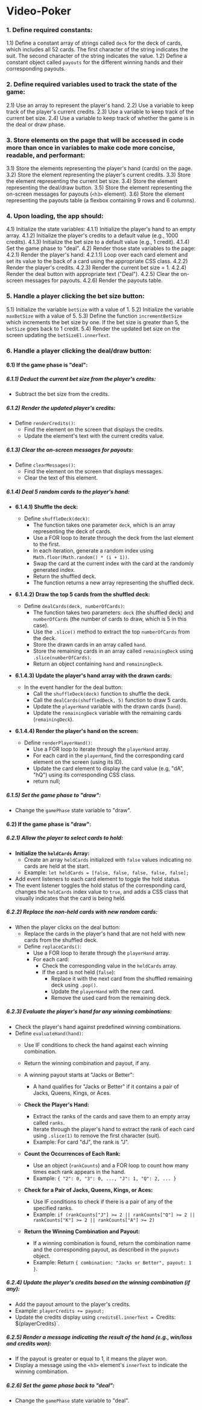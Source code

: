 # Video-Poker

### 1. Define required constants:
1.1) Define a constant array of strings called `deck` for the deck of cards, which includes all 52 cards. The first character of the string indicates the suit. The second character of the string indicates the value.
1.2) Define a constant object called `payouts` for the different winning hands and their corresponding payouts.

### 2. Define required variables used to track the state of the game:
2.1) Use an array to represent the player's hand.
2.2) Use a variable to keep track of the player's current credits.
2.3) Use a variable to keep track of the current bet size.
2.4) Use a variable to keep track of whether the game is in the deal or draw phase.

### 3. Store elements on the page that will be accessed in code more than once in variables to make code more concise, readable, and performant:
3.1) Store the elements representing the player's hand (cards) on the page.
3.2) Store the element representing the player's current credits.
3.3) Store the element representing the current bet size.
3.4) Store the element representing the deal/draw button.
3.5) Store the element representing the on-screen messages for payouts (`<h3>` element).
3.6) Store the element representing the payouts table (a flexbox containing 9 rows and 6 columns).

### 4. Upon loading, the app should:
4.1) Initialize the state variables:
  4.1.1) Initialize the player's hand to an empty array.
  4.1.2) Initialize the player's credits to a default value (e.g., 1000 credits).
  4.1.3) Initialize the bet size to a default value (e.g., 1 credit).
  4.1.4) Set the game phase to "deal".
4.2) Render those state variables to the page:
  4.2.1) Render the player's hand:
    4.2.1.1) Loop over each card element and set its value to the back of a card using the appropriate CSS class.
  4.2.2) Render the player's credits.
  4.2.3) Render the current bet size = 1.
  4.2.4) Render the deal button with appropriate text ("Deal").
  4.2.5) Clear the on-screen messages for payouts.
  4.2.6) Render the payouts table.

### 5. Handle a player clicking the bet size button:
5.1) Initialize the variable `betSize` with a value of 1.
5.2) Initialize the variable `maxBetSize` with a value of 5.
5.3) Define the function `incrementBetSize` which increments the bet size by one. If the bet size is greater than 5, the `betSize` goes back to 1 credit.
5.4) Render the updated bet size on the screen updating the `betSizeEl.innerText`.

### 6. Handle a player clicking the deal/draw button:

#### 6.1) If the game phase is "deal":

##### 6.1.1) Deduct the current bet size from the player's credits:
- Subtract the bet size from the credits.

##### 6.1.2) Render the updated player's credits:
- Define `renderCredits()`:
  - Find the element on the screen that displays the credits.
  - Update the element's text with the current credits value.

##### 6.1.3) Clear the on-screen messages for payouts:
- Define `clearMessages()`:
  - Find the element on the screen that displays messages.
  - Clear the text of this element.

##### 6.1.4) Deal 5 random cards to the player's hand:
  - **6.1.4.1) Shuffle the deck:**
    - Define `shuffleDeck(deck)`:
      - The function takes one parameter `deck`, which is an array representing the deck of cards.
      - Use a FOR loop to iterate through the deck from the last element to the first.
      - In each iteration, generate a random index using `Math.floor(Math.random() * (i + 1))`.
      - Swap the card at the current index with the card at the randomly generated index.
      - Return the shuffled deck.
      - The function returns a new array representing the shuffled deck.

  - **6.1.4.2) Draw the top 5 cards from the shuffled deck:**
    - Define `dealCards(deck, numberOfCards)`:
      - The function takes two parameters: `deck` (the shuffled deck) and `numberOfCards` (the number of cards to draw, which is 5 in this case).
      - Use the `.slice()` method to extract the top `numberOfCards` from the deck.
      - Store the drawn cards in an array called `hand`.
      - Store the remaining cards in an array called `remainingDeck` using `.slice(numberOfCards)`.
      - Return an object containing `hand` and `remainingDeck`.

  - **6.1.4.3) Update the player's hand array with the drawn cards:**
    - In the event handler for the deal button:
      - Call the `shuffleDeck(deck)` function to shuffle the deck.
      - Call the `dealCards(shuffledDeck, 5)` function to draw 5 cards.
      - Update the `playerHand` variable with the drawn cards (`hand`).
      - Update the `remainingDeck` variable with the remaining cards (`remainingDeck`).

  - **6.1.4.4) Render the player's hand on the screen:**
    - Define `renderPlayerHand()`:
      - Use a FOR loop to iterate through the `playerHand` array.
      - For each card in the `playerHand`, find the corresponding card element on the screen (using its ID).
      - Update the card element to display the card value (e.g, "dA", "hQ") using its corresponding CSS class.
      - return null;

##### 6.1.5) Set the game phase to "draw":
- Change the `gamePhase` state variable to "draw".

#### 6.2) If the game phase is "draw":

##### 6.2.1) Allow the player to select cards to hold:
  - **Initialize the `heldCards` Array:**
    - Create an array `heldCards` initialized with `false` values indicating no cards are held at the start.
    - Example: `let heldCards = [false, false, false, false, false];`
  - Add event listeners to each card element to toggle the hold status.
  - The event listener toggles the hold status of the corresponding card, changes the `heldCards` index value to `true`, and adds a CSS class that visually indicates that the card is being held.

##### 6.2.2) Replace the non-held cards with new random cards:
- When the player clicks on the deal button:
  - Replace the cards in the player's hand that are not held with new cards from the shuffled deck.
  - Define `replaceCards()`:
    - Use a FOR loop to iterate through the `playerHand` array.
    - For each card:
      - Check the corresponding value in the `heldCards` array.
      - If the card is not held (`false`):
        - Replace it with the next card from the shuffled remaining deck using `.pop()`.
        - Update the `playerHand` with the new card.
        - Remove the used card from the remaining deck.

##### 6.2.3) Evaluate the player's hand for any winning combinations:
- Check the player's hand against predefined winning combinations.
- Define `evaluateHand(hand)`:
  - Use IF conditions to check the hand against each winning combination.
  - Return the winning combination and payout, if any.
  - A winning payout starts at "Jacks or Better":
    - A hand qualifies for "Jacks or Better" if it contains a pair of Jacks, Queens, Kings, or Aces.

  - **Check the Player's Hand:**
    - Extract the ranks of the cards and save them to an empty array called `ranks`.
    - Iterate through the player's hand to extract the rank of each card using `.slice(1)` to remove the first character (suit).
    - Example: For card "dJ", the rank is "J".

  - **Count the Occurrences of Each Rank:**
    - Use an object (`rankCounts`) and a FOR loop to count how many times each rank appears in the hand.
    - Example: `{ "2": 0, "3": 0, ..., "J": 1, "Q": 2, ... }`

  - **Check for a Pair of Jacks, Queens, Kings, or Aces:**
    - Use IF conditions to check if there is a pair of any of the specified ranks.
    - Example: `if (rankCounts["J"] >= 2 || rankCounts["Q"] >= 2 || rankCounts["K"] >= 2 || rankCounts["A"] >= 2)`

  - **Return the Winning Combination and Payout:**
    - If a winning combination is found, return the combination name and the corresponding payout, as described in the `payouts` object.
    - Example: Return `{ combination: "Jacks or Better", payout: 1 }`.

##### 6.2.4) Update the player's credits based on the winning combination (if any):
  - Add the payout amount to the player's credits.
  - Example: `playerCredits += payout;`
  - Update the credits display using `creditsEl.innerText = `Credits: ${playerCredits}`.

##### 6.2.5) Render a message indicating the result of the hand (e.g., win/loss and credits won):
- If the payout is greater or equal to 1, it means the player won.
- Display a message using the `<h3>` element's `innerText` to indicate the winning combination.

##### 6.2.6) Set the game phase back to "deal":
- Change the `gamePhase` state variable to "deal".
